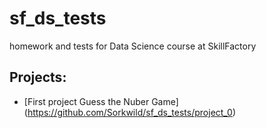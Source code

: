 # sf_ds_tests
homework and tests for Data Science course at SkillFactory

## Projects:

* [First project Guess the Nuber Game] (https://github.com/Sorkwild/sf_ds_tests/project_0)
